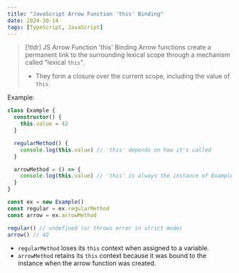 ```yaml
---
title: "JavaScript Arrow Function 'this' Binding"
date: 2024-10-14
tags: [TypeScript, JavaScript]
---
```


> [!tldr] JS Arrow Function 'this' Binding
> Arrow functions create a permanent link to the surrounding lexical scope through a mechanism called "lexical `this`".
>
> - They form a closure over the current scope, including the value of `this`.

Example:

```typescript
class Example {
  constructor() {
    this.value = 42
  }

  regularMethod() {
    console.log(this.value) // 'this' depends on how it's called
  }

  arrowMethod = () => {
    console.log(this.value) // 'this' is always the instance of Example
  }
}

const ex = new Example()
const regular = ex.regularMethod
const arrow = ex.arrowMethod

regular() // undefined (or throws error in strict mode)
arrow() // 42
```

- `regularMethod` loses its `this` context when assigned to a variable.
- `arrowMethod` retains its `this` context because it was bound to the instance when the arrow function was created.
